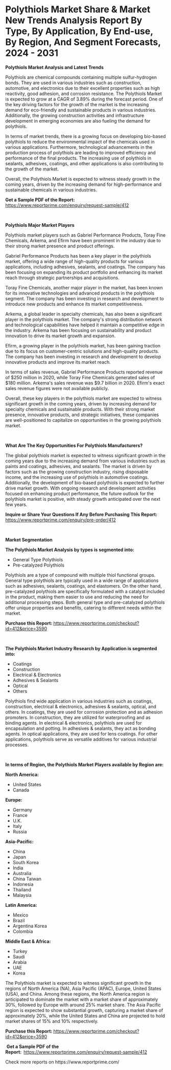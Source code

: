 <p><h1>Polythiols Market Share & Market New Trends Analysis Report By Type, By Application, By End-use, By Region, And Segment Forecasts, 2024 - 2031</h1></p><p><strong>Polythiols Market Analysis and Latest Trends</strong></p>
<p><p>Polythiols are chemical compounds containing multiple sulfur-hydrogen bonds. They are used in various industries such as construction, automotive, and electronics due to their excellent properties such as high reactivity, good adhesion, and corrosion resistance. The Polythiols Market is expected to grow at a CAGR of 3.89% during the forecast period. One of the key driving factors for the growth of the market is the increasing demand for eco-friendly and sustainable products in various industries. Additionally, the growing construction activities and infrastructure development in emerging economies are also fueling the demand for polythiols.</p><p>In terms of market trends, there is a growing focus on developing bio-based polythiols to reduce the environmental impact of the chemicals used in various applications. Furthermore, technological advancements in the production process of polythiols are leading to improved efficiency and performance of the final products. The increasing use of polythiols in sealants, adhesives, coatings, and other applications is also contributing to the growth of the market.</p><p>Overall, the Polythiols Market is expected to witness steady growth in the coming years, driven by the increasing demand for high-performance and sustainable chemicals in various industries.</p></p>
<p><strong>Get a Sample PDF of the Report:&nbsp;</strong> <a href="https://www.reportprime.com/enquiry/request-sample/412">https://www.reportprime.com/enquiry/request-sample/412</a></p>
<p>&nbsp;</p>
<p><strong>Polythiols Major Market Players</strong></p>
<p><p>Polythiols market players such as Gabriel Performance Products, Toray Fine Chemicals, Arkema, and Efirm have been prominent in the industry due to their strong market presence and product offerings. </p><p>Gabriel Performance Products has been a key player in the polythiols market, offering a wide range of high-quality products for various applications, including adhesives, sealants, and coatings. The company has been focusing on expanding its product portfolio and enhancing its market reach through strategic partnerships and acquisitions. </p><p>Toray Fine Chemicals, another major player in the market, has been known for its innovative technologies and advanced products in the polythiols segment. The company has been investing in research and development to introduce new products and enhance its market competitiveness. </p><p>Arkema, a global leader in specialty chemicals, has also been a significant player in the polythiols market. The company's strong distribution network and technological capabilities have helped it maintain a competitive edge in the industry. Arkema has been focusing on sustainability and product innovation to drive its market growth and expansion.</p><p>Efirm, a growing player in the polythiols market, has been gaining traction due to its focus on customer-centric solutions and high-quality products. The company has been investing in research and development to develop innovative products and improve its market reach.</p><p>In terms of sales revenue, Gabriel Performance Products reported revenue of $250 million in 2020, while Toray Fine Chemicals generated sales of $180 million. Arkema's sales revenue was $9.7 billion in 2020. Efirm's exact sales revenue figures were not available publicly.</p><p>Overall, these key players in the polythiols market are expected to witness significant growth in the coming years, driven by increasing demand for specialty chemicals and sustainable products. With their strong market presence, innovative products, and strategic initiatives, these companies are well-positioned to capitalize on opportunities in the growing polythiols market.</p></p>
<p>&nbsp;</p>
<p><strong>What Are The Key Opportunities For Polythiols Manufacturers?</strong></p>
<p><p>The global polythiols market is expected to witness significant growth in the coming years due to the increasing demand from various industries such as paints and coatings, adhesives, and sealants. The market is driven by factors such as the growing construction industry, rising disposable income, and the increasing use of polythiols in automotive coatings. Additionally, the development of bio-based polythiols is expected to further drive market growth. With ongoing research and development activities focused on enhancing product performance, the future outlook for the polythiols market is positive, with steady growth anticipated over the next few years.</p></p>
<p><strong>Inquire or Share Your Questions If Any Before Purchasing This Report:</strong> <a href="https://www.reportprime.com/enquiry/pre-order/412">https://www.reportprime.com/enquiry/pre-order/412</a></p>
<p>&nbsp;</p>
<p><strong>Market Segmentation</strong></p>
<p><strong>The Polythiols Market Analysis by types is segmented into:</strong></p>
<p><ul><li>General Type Polythiols</li><li>Pre-catalyzed Polythiols</li></ul></p>
<p><p>Polythiols are a type of compound with multiple thiol functional groups. General type polythiols are typically used in a wide range of applications such as adhesives, sealants, coatings, and elastomers. On the other hand, pre-catalyzed polythiols are specifically formulated with a catalyst included in the product, making them easier to use and reducing the need for additional processing steps. Both general type and pre-catalyzed polythiols offer unique properties and benefits, catering to different needs within the market.</p></p>
<p><strong>Purchase this Report:&nbsp;</strong><a href="https://www.reportprime.com/checkout?id=412&price=3590">https://www.reportprime.com/checkout?id=412&price=3590</a></p>
<p>&nbsp;</p>
<p><strong>The Polythiols Market Industry Research by Application is segmented into:</strong></p>
<p><ul><li>Coatings</li><li>Construction</li><li>Electrical & Electronics</li><li>Adhesives & Sealants</li><li>Optical</li><li>Others</li></ul></p>
<p><p>Polythiols find wide application in various industries such as coatings, construction, electrical & electronics, adhesives & sealants, optical, and others. In coatings, they are used for corrosion protection and as adhesion promoters. In construction, they are utilized for waterproofing and as binding agents. In electrical & electronics, polythiols are used for encapsulation and potting. In adhesives & sealants, they act as bonding agents. In optical applications, they are used for lens coatings. For other applications, polythiols serve as versatile additives for various industrial processes.</p></p>
<p>&nbsp;</p>
<p><strong>In terms of Region, the Polythiols Market Players available by Region are:</strong></p>
<p>
    <p> <strong> North America: </strong>
        <ul>
            <li>United States</li>
            <li>Canada</li>
        </ul>
        </p> 
    <p> <strong> Europe: </strong>
        <ul>
            <li>Germany</li>
            <li>France</li>
            <li>U.K.</li>
            <li>Italy</li>
            <li>Russia</li>
        </ul>
        </p> 
    <p> <strong> Asia-Pacific: </strong>
        <ul>
            <li>China</li>
            <li>Japan</li>
            <li>South Korea</li>
            <li>India</li>
            <li>Australia</li>
            <li>China Taiwan</li>
            <li>Indonesia</li>
            <li>Thailand</li>
            <li>Malaysia</li>
        </ul>
        </p> 
    <p> <strong> Latin America: </strong>
        <ul>
            <li>Mexico</li>
            <li>Brazil</li>
            <li>Argentina Korea</li>
            <li>Colombia</li>
        </ul>
        </p> 
    <p> <strong> Middle East & Africa: </strong>
        <ul>
            <li>Turkey</li>
            <li>Saudi</li>
            <li>Arabia</li>
            <li>UAE</li>
            <li>Korea</li>
        </ul>
    </p>
    </p>
<p><p>The Polythiols market is expected to witness significant growth in the regions of North America (NA), Asia Pacific (APAC), Europe, United States (USA), and China. Among these regions, the North America region is anticipated to dominate the market with a market share of approximately 30%, followed by Europe with around 25% market share. The Asia Pacific region is expected to show substantial growth, capturing a market share of approximately 20%, while the United States and China are projected to hold market shares of 15% and 10% respectively.</p></p>
<p><strong>Purchase this Report: </strong><a href="https://www.reportprime.com/checkout?id=412&price=3590">https://www.reportprime.com/checkout?id=412&price=3590</a></p>
<p>&nbsp;<strong>Get a Sample PDF of the Report:&nbsp;&nbsp;</strong><a href="https://www.reportprime.com/enquiry/request-sample/412">https://www.reportprime.com/enquiry/request-sample/412</a></p>
<p><strong></strong></p>
<p>Check more reports on https://www.reportprime.com/</p>